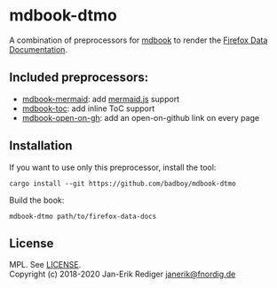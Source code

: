 # mdbook-dtmo

A combination of preprocessors for [mdbook][] to render the [Firefox Data Documentation][dtmo].

[mdbook]: https://github.com/rust-lang-nursery/mdBook
[dtmo]: https://docs.telemetry.mozilla.org/
[gitbook]: https://github.com/GitbookIO/gitbook

## Included preprocessors:

* [mdbook-mermaid][]: add [mermaid.js][] support
* [mdbook-toc][]: add inline ToC support
* [mdbook-open-on-gh][]: add an open-on-github link on every page

[mdbook-mermaid]: https://github.com/badboy/mdbook-mermaid
[mdbook-toc]: https://github.com/badboy/mdbook-toc
[mdbook-open-on-gh]: https://github.com/badboy/mdbook-open-on-gh
[mermaid.js]: https://mermaidjs.github.io/

## Installation

If you want to use only this preprocessor, install the tool:

```
cargo install --git https://github.com/badboy/mdbook-dtmo
```

Build the book:

```
mdbook-dtmo path/to/firefox-data-docs
```

## License

MPL. See [LICENSE](LICENSE).  
Copyright (c) 2018-2020 Jan-Erik Rediger <janerik@fnordig.de>
